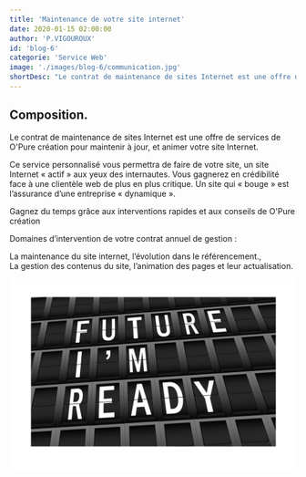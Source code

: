 ```yaml
---
title: 'Maintenance de votre site internet'
date: 2020-01-15 02:00:00
author: 'P.VIGOUROUX'
id: 'blog-6'
categorie: 'Service Web'
image: './images/blog-6/communication.jpg'
shortDesc: "Le contrat de maintenance de sites Internet est une offre de services de O'Pure création pour maintenir à jour, et animer votre site Internet."
---
```


<div class="rn-blog-meta-area section-pb-xl">
    <div class="row">
        <div class="col-1 offset-1">
            <h2>Composition.</h2>
            <p>Le contrat de maintenance de sites Internet est une offre de services de O'Pure création pour maintenir à jour, et animer votre site Internet.</p>
        </div>
        <div class="col-2 offset-1">
            <div class="rn-blog-content">
                <p>Ce service personnalisé vous permettra de faire de votre site, un site Internet « actif » aux yeux des internautes. Vous gagnerez en crédibilité face à une clientèle web de plus en plus critique.
Un site qui « bouge » est l’assurance d’une entreprise « dynamique ».</p>

<p>Gagnez du temps grâce aux interventions rapides et aux conseils de O'Pure création</p>
                <p>Domaines d’intervention de votre contrat annuel de gestion :</p>
<p>La maintenance du site internet, l’évolution dans le référencement.,<br>
         La gestion des contenus du site, l’animation des pages et leur actualisation.
</p>
            </div>
        </div>
    </div>
</div>

<div class="full-width-box">
    <img src="./images/blog-6/maintenance.jpg" alt="maintenance de votre site internet en Charente"/>
</div>

